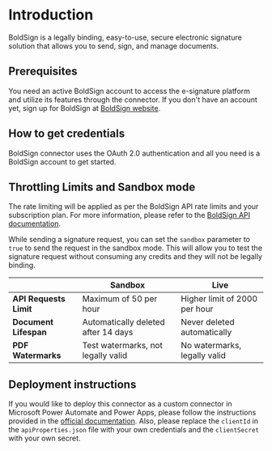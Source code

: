 # Introduction

BoldSign is a legally binding, easy-to-use, secure electronic signature solution that allows you to send, sign, and manage documents.

## Prerequisites

You need an active BoldSign account to access the e-signature platform and utilize its features through the connector. If you don't have an account yet, sign up for BoldSign at [BoldSign website](https://www.boldsign.com/).

## How to get credentials

BoldSign connector uses the OAuth 2.0 authentication and all you need is a BoldSign account to get started.

## Throttling Limits and Sandbox mode

The rate limiting will be applied as per the BoldSign API rate limits and your subscription plan. For more information, please refer to the [BoldSign API documentation](https://developers.boldsign.com/api-overview/rate-limit/?region=us).

While sending a signature request, you can set the `sandbox` parameter to `true` to send the request in the sandbox mode. This will allow you to test the signature request without consuming any credits and they will not be legally binding.

|                        | Sandbox                             | Live                          |
| ---------------------- | ----------------------------------- | ----------------------------- |
| **API Requests Limit** | Maximum of 50 per hour              | Higher limit of 2000 per hour |
| **Document Lifespan**  | Automatically deleted after 14 days | Never deleted automatically   |
| **PDF Watermarks**     | Test watermarks, not legally valid  | No watermarks, legally valid  |

## Deployment instructions

If you would like to deploy this connector as a custom connector in Microsoft Power Automate and Power Apps, please follow the instructions provided in the [official documentation](https://docs.microsoft.com/en-us/connectors/custom-connectors/paconn-cli). Also, please replace the `clientId` in the `apiProperties.json` file with your own credentials and the `clientSecret` with your own secret.
